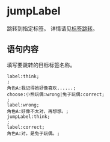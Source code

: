 # jumpLabel

跳转到指定标签。
详情请见[标签跳转](../../webgal-script/scenes.md#标签跳转)。

## 语句内容

填写要跳转的目标标签名称。

```webgal
label:think;
;
角色A:我记得她好像喜欢......;
choose:小熊玩偶:wrong|兔子玩偶:correct;
;
label:wrong;
角色A:好像不太对，再想想。;
jumpLabel:think;
;
label:correct;
角色A:对，是兔子玩偶。;
```
